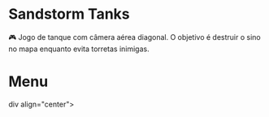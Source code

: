 # Sandstorm Tanks 

🎮 Jogo de tanque com câmera aérea diagonal. O objetivo é destruir o sino no mapa enquanto evita torretas inimigas.

# Menu

div align="center">
<gif max-width="500" src= "https://github.com/user-attachments/assets/28ada259-704e-4d43-9902-e942862501b7"/>
</div>
